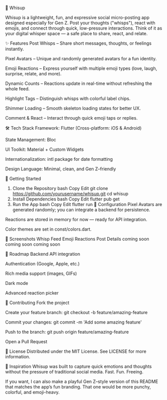 📢 Whisup

Whisup is a lightweight, fun, and expressive social micro-posting app designed especially for Gen Z.
Post your thoughts ("whisps"), react with emojis, and connect through quick, low-pressure interactions.
Think of it as your digital whisper space — a safe place to share, react, and relate.

✨ Features
Post Whisps – Share short messages, thoughts, or feelings instantly.

Pixel Avatars – Unique and randomly generated avatars for a fun identity.

Emoji Reactions – Express yourself with multiple emoji types (love, laugh, surprise, relate, and more).

Dynamic Counts – Reactions update in real-time without refreshing the whole feed.

Highlight Tags – Distinguish whisps with colorful label chips.

Shimmer Loading – Smooth skeleton loading states for better UX.

Comment & React – Interact through quick emoji taps or replies.

🛠 Tech Stack
Framework: Flutter (Cross-platform: iOS & Android)

State Management: Bloc

UI Toolkit: Material + Custom Widgets

Internationalization: intl package for date formatting

Design Language: Minimal, clean, and Gen Z–friendly

🚀 Getting Started
1. Clone the Repository
bash
Copy
Edit
git clone https://github.com/yourusername/whisup.git
cd whisup
2. Install Dependencies
bash
Copy
Edit
flutter pub get
3. Run the App
bash
Copy
Edit
flutter run
🔧 Configuration
Pixel Avatars are generated randomly; you can integrate a backend for persistence.

Reactions are stored in memory for now — ready for API integration.

Color themes are set in const/colors.dart.

📸 Screenshots
Whisp Feed	Emoji Reactions	Post Details
coming soon	coming soon	coming soon

🧩 Roadmap
 Backend API integration

 Authentication (Google, Apple, etc.)

 Rich media support (images, GIFs)

 Dark mode

 Advanced reaction picker

🤝 Contributing
Fork the project

Create your feature branch:
git checkout -b feature/amazing-feature

Commit your changes:
git commit -m 'Add some amazing feature'

Push to the branch:
git push origin feature/amazing-feature

Open a Pull Request

📜 License
Distributed under the MIT License. See LICENSE for more information.

💬 Inspiration
Whisup was built to capture quick emotions and thoughts without the pressure of traditional social media.
Fast. Fun. Freeing.

If you want, I can also make a playful Gen Z–style version of this README that matches the app’s fun branding. That one would be more punchy, colorful, and emoji-heavy.